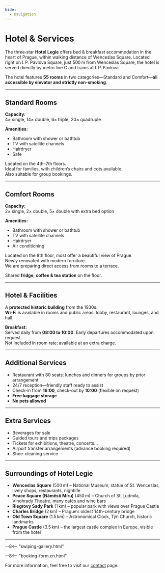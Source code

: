 ```yaml
---
hide:
  - navigation
---
```


# **Hotel & Services**

The three‑star **Hotel Legie** offers bed & breakfast accommodation in the heart of Prague, within walking distance of Wenceslas Square. Located right on I. P. Pavlova Square, just 500 m from Wenceslas Square, the hotel is served directly by metro line C and trams at I. P. Pavlova.

The hotel features **55 rooms** in two categories—Standard and Comfort—**all accessible by elevator and strictly non‑smoking**.

---

## **Standard Rooms**

**Capacity:**  
4× single, 14× double, 6× triple, 20× quadruple

**Amenities:**

- Bathroom with shower or bathtub  
- TV with satellite channels  
- Hairdryer  
- Safe  

Located on the 4th–7th floors.  
Ideal for families, with children’s chairs and cots available.  
Also suitable for group bookings.

---

## **Comfort Rooms**

**Capacity:**  
2× single, 2× double, 5× double with extra bed option

**Amenities:**

- Bathroom with shower or bathtub  
- TV with satellite channels  
- Hairdryer  
- Air conditioning

Located on the 8th floor, most offer a beautiful view of Prague.  
Newly renovated with modern furniture.  
We are preparing direct access from rooms to a terrace.

Shared **fridge**, **coffee & tea station** on the floor.

---

## **Hotel & Facilities**

A **protected historic building** from the 1930s.  
**Wi‑Fi** is available in rooms and public areas: lobby, restaurant, lounges, and hall.

**Breakfast:**  
Served daily from **08:00 to 10:00**. Early departures accommodated upon request.  
Not included in room rate; available at an extra charge.

---

## **Additional Services**

- Restaurant with 80 seats; lunches and dinners for groups by prior arrangement  
- 24/7 reception—friendly staff ready to assist  
- Check-in from **16:00**, check-out by **10:00** (flexible on request)  
- **Free luggage storage**  
- **No pets allowed**

---

## **Extra Services**

- Beverages for sale  
- Guided tours and trips packages  
- Tickets for exhibitions, theatre, concerts…  
- Airport transfer arrangements (advance booking required)  
- Shoe-cleaning service

---

## **Surroundings of Hotel Legie**

- **Wenceslas Square** (500 m) – National Museum, statue of St. Wenceslas, lively shops, restaurants, nightlife  
- **Peace Square (Náměstí Míru)** (450 m) – Church of St. Ludmila, Vinohrady Theatre, many cafés and wine bars  
- **Riegrovy Sady Park** (1 km) – popular park with views over Prague Castle  
- **Charles Bridge** (2 km) – Prague’s oldest 14th-century bridge  
- **Old Town Square** (1.5 km) – Astronomical Clock, Týn Church, historic landmarks  
- **Prague Castle** (3.5 km) – the largest castle complex in Europe, visible from the hotel

---

--8<-- "swiping-gallery.html"

--8<-- "booking-form.en.html"

For more information, feel free to visit our [contact](05.contact.md) page.
